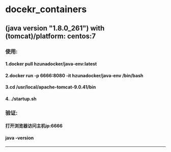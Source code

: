 # docekr_containers

## (java version "1.8.0_261") with (tomcat)/platform: centos:7

### 使用: 
#### 1.docker pull hzunadocker/java-env:latest
#### 2.docker run -p 6666:8080 -it hzunadocker/java-env /bin/bash
#### 3.cd /usr/local/apache-tomcat-9.0.41/bin
#### 4. ./startup.sh

### 验证: 
#### 打开浏览器访问主机ip:6666
#### java -version

----------------------------------------------------------------------------------------------------------
